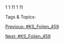 1
1
11
1
11

   Tags & Topics:
   

[Previous: #KS_Folien_459](KS_Folien_459.md)

[Next: #KS_Folien_459](KS_Folien_459.md)